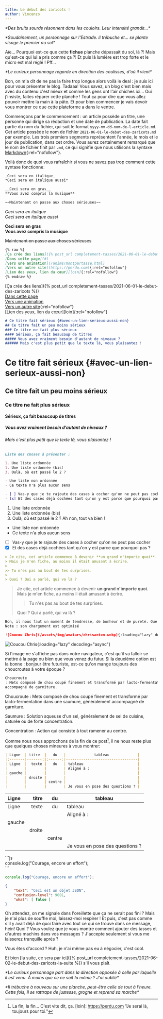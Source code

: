 ```yaml
---
title: Le début des zaricots !
author: Vincenzo
---
```


_\*Des bruits sourds résonnent dans les couloirs. Leur intensité grandit...\*_

_\*Soudainement, un personnage sur l'Estrade. Il trébuche et... se plante visage le premier au sol\*_

Aïe... Pourquoi est-ce que cette **fichue** planche dépassait du sol, là ?! Mais qu'est-ce qui lui a pris comme ça ?! Et
puis là lumière est trop forte et le micro est mal réglé ! Pff...

_\*Le curieux personnage regarde en direction des coulisses, d'où il vient\*_

Bon, on m'a dit de ne pas la faire trop longue alors voilà le deal : je suis ici pour vous présenter le blog. Tadaaa!
Vous savez, un blog c'est bien mais avec du contenu c'est mieux et comme les gens ont l'air chiches ici... Oui
j'insiste, faites réparer cette planche ! Tout ça pour dire que vous allez pouvoir mettre la main à la pâte. Et pour
bien commencer je vais devoir vous montrer ce que cette plateforme a dans le ventre.

Commençons par le commencement : un article possède un titre, une personne qui dirige sa rédaction et une date de
publication. La date fait partie du nom du fichier, qui suit le format `yyyy-mm-dd-nom-de-l-article.md`. Cet article
possède le nom de fichier `2021-06-01-le-debut-des-zaricots.md` par exemple. Les trois premiers segments représentent
l'année, le mois et le jour de publication, dans cet ordre. Vous aurez certainement remarqué que le nom de fichier finit
par `.md`, ce qui signifie que nous utilisons la syntaxe [Markdown](https://www.markdownguide.org/cheat-sheet/){:rel="nofollow"}.

Voilà donc de quoi vous rafraîchir si vous ne savez pas trop comment cette syntaxe fonctionne:


```md
_Ceci sera en italique_  
*Ceci sera en italique aussi*

__Ceci sera en gras__  
**Vous avez compris la musique**

~~Maintenant on passe aux choses sérieuses~~
```

_Ceci sera en italique_  
*Ceci sera en italique aussi*

__Ceci sera en gras__  
**Vous avez compris la musique**

~~Maintenant on passe aux choses sérieuses~~

```md
{% raw %}
[Ça crée des liens]({% post_url completement-tasses/2021-06-01-le-debut-des-zaricots %})  
[Dans cette page](#)  
[Vers une animation](/anims/montpartasse.html)  
[Vers un autre site](https://perdu.com){:rel="nofollow"}  
[Lien des yeux, lien du cœur][loin]{:rel="nofollow"}
{% endraw %}
```

[Ça crée des liens]({% post_url completement-tasses/2021-06-01-le-debut-des-zaricots %})  
[Dans cette page](#)  
[Vers une animation](/anims/montpartasse.html)  
[Vers un autre site](https://perdu.com){:rel="nofollow"}  
[Lien des yeux, lien du cœur][loin]{:rel="nofollow"}

```md
# Ce titre fait sérieux {#avec-un-lien-serieux-aussi-non}
## Ce titre fait un peu moins sérieux
### Ce titre ne fait plus sérieux
#### Sérieux, ça fait beaucoup de titres
##### Vous avez vraiment besoin d'autant de niveaux ?
###### Mais c'est plus petit que le texte là, vous plaisantez !
```

# Ce titre fait sérieux {#avec-un-lien-serieux-aussi-non}
## Ce titre fait un peu moins sérieux
### Ce titre ne fait plus sérieux
#### Sérieux, ça fait beaucoup de titres
##### Vous avez vraiment besoin d'autant de niveaux ?
###### Mais c'est plus petit que le texte là, vous plaisantez !

```md
Liste des choses à présenter :

1. Une liste ordonnée
1. Une liste ordonnée (bis)
3. Oulà, où est passé le 2 ?

- Une liste non ordonnée
- Ce texte n'a plus aucun sens

- [ ] Vas-y que je te rajoute des cases à cocher qu'on ne peut pas cocher
- [x] Et des cases déjà cochées tant qu'on y est parce que pourquoi pas ?
```

1. Une liste ordonnée
1. Une liste ordonnée (bis)
3. Oulà, où est passé le 2 ? Ah non, tout va bien !

- Une liste non ordonnée
- Ce texte n'a plus aucun sens

- [ ] Vas-y que je te rajoute des cases à cocher qu'on ne peut pas cocher
- [x] Et des cases déjà cochées tant qu'on y est parce que pourquoi pas ?

```md
> Je cite, cet article commence à devenir **un grand n'importe quoi**.
> Mais je m'en fiche, au moins il était amusant à écrire.
>
>> Tu n'es pas au bout de tes surprises.
>
> Quoi ? Qui a parlé, qui va là ?
```

> Je cite, cet article commence à devenir **un grand n'importe quoi**.
> Mais je m'en fiche, au moins il était amusant à écrire.
>
>> Tu n'es pas au bout de tes surprises.
>
> Quoi ? Qui a parlé, qui va là ?


```md
Bon, il nous faut un moment de tendresse, de bonheur et de pureté. Que diriez-vous d'un Yoshi bleu ?
Note : son chargement est optimisé

![Coucou Chris](/assets/img/avatars/chrisantem.webp){:loading="lazy" decoding="async"}
```

![Coucou Chris](/assets/img/avatars/chrisantem.webp){:loading="lazy" decoding="async"}

Si l'image ne s'affiche pas dans votre navigateur, c'est qu'il va falloir se mettre à la page ou bien que vous venez du
futur. Si la deuxième option est la bonne : bonjour être futuriste, est-ce qu'on mange toujours des choucroutes à votre
époque ?

```md
Choucroute
: Mets composé de chou coupé finement et transformé par lacto-fermentation dans une saumure, généralement
accompagné de garniture.
```

Choucroute
: Mets composé de chou coupé finement et transformé par lacto-fermentation dans une saumure, généralement
accompagné de garniture.

Saumure
: Solution aqueuse d'un sel, généralement de sel de cuisine, saturée ou de forte concentration.

Concentration
: Action qui consiste à tout ramener au centre.

Comme nous nous approchons de la fin de ce post[^1], il ne nous reste plus que quelques choses mineures à vous
montrer:

```md
| Ligne  | titre  |   du   |             tableau             |
|:-------|-------:|:------:|---------------------------------|
| Ligne  |  texte |   du   | tableau                         |
|        |        |        | Aligné à :                      |
| gauche |        |        |                                 |
|        | droite |        |                                 |
|        |        | centre |                                 |
|        |        |        | Je vous en pose des questions ? |
```

| Ligne  | titre  |   du   |             tableau             |
|:-------|-------:|:------:|---------------------------------|
| Ligne  |  texte |   du   | tableau                         |
|        |        |        | Aligné à :                      |
| gauche |        |        |                                 |
|        | droite |        |                                 |
|        |        | centre |                                 |
|        |        |        | Je vous en pose des questions ? |

\`\`\`js  
console.log("Courage, encore un effort");  
\`\`\`

```js
console.log("Courage, encore un effort");
```

```json
{
    "text": "Ceci est un objet JSON",
    "confusion-level": 9001,
    "what": [ false ]
}
```

Oh attendez, on me signale dans l'oreillette que ça ne serait pas fini ? Mais je n'ai plus de souffle moi, laissez-moi
respirer ! Et puis, c'est pas comme s'il y avait déjà de quoi faire avec tout ce qui se trouve dans ce message, hein!
Quoi ? Vous voulez que je vous montre comment ajouter des tasses et d'autres machins dans vos messages ? J'accepte
seulement si vous me laisserez tranquille après ?

Vous êtes d'accord ? Huh, je n'ai même pas eu à négocier, c'est cool.

Et bien [la suite, ce sera par ici]({% post_url completement-tasses/2021-06-02-le-debut-des-zaricots-la-suite %}) s'il
vous plaît.

_\*Le curieux personnage part dans la direction opposée à celle par laquelle il est venu. À moins que ce ne soit la même
? J'ai oublié\*_

_\*Il trébuche à nouveau sur une planche, peut-être celle de tout à l'heure. Cette fois, il se rattrape de justesse,
grogne et reprend sa marche\*_

[^1]: La fin, la fin... C'est vite dit, ça.
[loin]: https://perdu.com "Je serai là, toujours pour toi."
